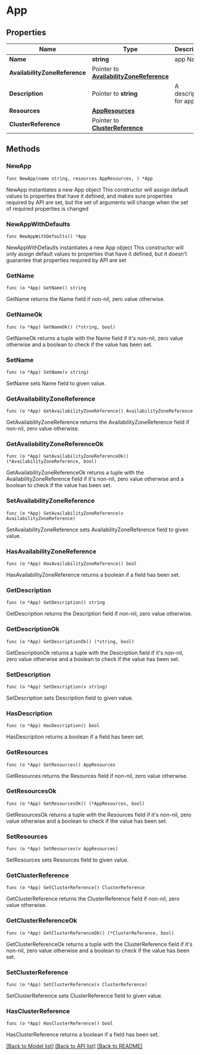 # App

## Properties

Name | Type | Description | Notes
------------ | ------------- | ------------- | -------------
**Name** | **string** | app Name. | 
**AvailabilityZoneReference** | Pointer to [**AvailabilityZoneReference**](AvailabilityZoneReference.md) |  | [optional] 
**Description** | Pointer to **string** | A description for app. | [optional] 
**Resources** | [**AppResources**](AppResources.md) |  | 
**ClusterReference** | Pointer to [**ClusterReference**](ClusterReference.md) |  | [optional] 

## Methods

### NewApp

`func NewApp(name string, resources AppResources, ) *App`

NewApp instantiates a new App object
This constructor will assign default values to properties that have it defined,
and makes sure properties required by API are set, but the set of arguments
will change when the set of required properties is changed

### NewAppWithDefaults

`func NewAppWithDefaults() *App`

NewAppWithDefaults instantiates a new App object
This constructor will only assign default values to properties that have it defined,
but it doesn't guarantee that properties required by API are set

### GetName

`func (o *App) GetName() string`

GetName returns the Name field if non-nil, zero value otherwise.

### GetNameOk

`func (o *App) GetNameOk() (*string, bool)`

GetNameOk returns a tuple with the Name field if it's non-nil, zero value otherwise
and a boolean to check if the value has been set.

### SetName

`func (o *App) SetName(v string)`

SetName sets Name field to given value.


### GetAvailabilityZoneReference

`func (o *App) GetAvailabilityZoneReference() AvailabilityZoneReference`

GetAvailabilityZoneReference returns the AvailabilityZoneReference field if non-nil, zero value otherwise.

### GetAvailabilityZoneReferenceOk

`func (o *App) GetAvailabilityZoneReferenceOk() (*AvailabilityZoneReference, bool)`

GetAvailabilityZoneReferenceOk returns a tuple with the AvailabilityZoneReference field if it's non-nil, zero value otherwise
and a boolean to check if the value has been set.

### SetAvailabilityZoneReference

`func (o *App) SetAvailabilityZoneReference(v AvailabilityZoneReference)`

SetAvailabilityZoneReference sets AvailabilityZoneReference field to given value.

### HasAvailabilityZoneReference

`func (o *App) HasAvailabilityZoneReference() bool`

HasAvailabilityZoneReference returns a boolean if a field has been set.

### GetDescription

`func (o *App) GetDescription() string`

GetDescription returns the Description field if non-nil, zero value otherwise.

### GetDescriptionOk

`func (o *App) GetDescriptionOk() (*string, bool)`

GetDescriptionOk returns a tuple with the Description field if it's non-nil, zero value otherwise
and a boolean to check if the value has been set.

### SetDescription

`func (o *App) SetDescription(v string)`

SetDescription sets Description field to given value.

### HasDescription

`func (o *App) HasDescription() bool`

HasDescription returns a boolean if a field has been set.

### GetResources

`func (o *App) GetResources() AppResources`

GetResources returns the Resources field if non-nil, zero value otherwise.

### GetResourcesOk

`func (o *App) GetResourcesOk() (*AppResources, bool)`

GetResourcesOk returns a tuple with the Resources field if it's non-nil, zero value otherwise
and a boolean to check if the value has been set.

### SetResources

`func (o *App) SetResources(v AppResources)`

SetResources sets Resources field to given value.


### GetClusterReference

`func (o *App) GetClusterReference() ClusterReference`

GetClusterReference returns the ClusterReference field if non-nil, zero value otherwise.

### GetClusterReferenceOk

`func (o *App) GetClusterReferenceOk() (*ClusterReference, bool)`

GetClusterReferenceOk returns a tuple with the ClusterReference field if it's non-nil, zero value otherwise
and a boolean to check if the value has been set.

### SetClusterReference

`func (o *App) SetClusterReference(v ClusterReference)`

SetClusterReference sets ClusterReference field to given value.

### HasClusterReference

`func (o *App) HasClusterReference() bool`

HasClusterReference returns a boolean if a field has been set.


[[Back to Model list]](../README.md#documentation-for-models) [[Back to API list]](../README.md#documentation-for-api-endpoints) [[Back to README]](../README.md)


